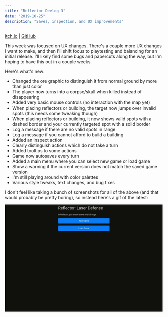 ```yaml
---
title: "Reflector Devlog 3"
date: "2019-10-25"
description: "Saves, inspection, and UX improvements"
---
```


<a href="https://mscottmoore.itch.io/reflector" target="_blank">itch.io</a> | <a href="https://github.com/mscottmoore/reflector" target="_blank">GitHub</a>

This week was focused on UX changes. There's a couple more UX changes I want to make, and then I'll shift focus to playtesting and balancing for an initial release. I'll likely find some bugs and papercuts along the way, but I'm hoping to have this out in a couple weeks.

Here's what's new:

- Changed the ore graphic to distinguish it from normal ground by more than just color
- The player now turns into a corpse/skull when killed instead of disappearing
- Added very basic mouse controls (no interaction with the map yet)
- When placing reflectors or building, the target now jumps over invalid spots (this needs some tweaking though)
- When placing reflectors or building, it now shows valid spots with a dashed border and your currently targeted spot with a solid border
- Log a message if there are no valid spots in range
- Log a message if you cannot afford to build a building
- Added an inspect action
- Clearly distinguish actions which do not take a turn
- Added tooltips to some actions
- Game now autosaves every turn
- Added a main menu where you can select new game or load game
- Show a warning if the current version does not match the saved game version
- I'm still playing around with color palettes
- Various style tweaks, text changes, and bug fixes

I don't feel like taking a bunch of screenshots for all of the above (and that would probably be pretty boring), so instead here's a gif of the latest:

![gameplay](./gameplay.gif)

